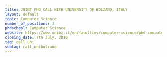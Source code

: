```yaml
---
title: JOINT PHD CALL WITH UNIVERSITY OF BOLZANO, ITALY
layout: default
topic: Computer Science
number_of_positions: 3
phdschool: Computer Science
website: https://www.unibz.it/en/faculties/computer-science/phd-computer-science/
closing_date: 7th July, 2019
tag: call_uni
subtag: call_unibolzano
---
```

